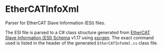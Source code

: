 # EtherCATInfoXml
Parser for EtherCAT Slave Information (ESI) files.

The ESI file is parsed to a C# class structure generated from [EtherCAT Slave Information (ESI) Schema](https://ethercat.org/en/downloads/downloads_981F0A9A81044A878CE329DC8818F495.htm) v1.17 using [xscgen](https://www.nuget.org/packages/dotnet-xscgen). The exact command used is listed in the header of the generated `EtherCATInfoXml.cs` class file.